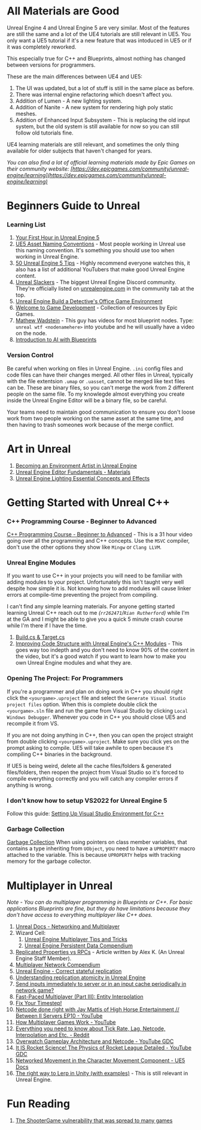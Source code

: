 # All Materials are Good

Unreal Engine 4 and Unreal Engine 5 are very similar. Most of the features are still the same and a lot of the UE4 tutorials are still relevant in UE5. You only want a UE5 tutorial if it's a new feature that was intoduced in UE5 or if it was completely reworked.

This especially true for C++ and Blueprints, almost nothing has changed between versions for programmers.

These are the main differences between UE4 and UE5:
1. The UI was updated, but a lot of stuff is still in the same place as before.
2. There was internal engine refactoring which doesn't affect you.
3. Addition of Lumen - A new lighting system.
4. Addition of Nanite - A new system for rendering high poly static meshes.
5. Addition of Enhanced Input Subsystem - This is replacing the old input system, but the old system is still available for now so you can still follow old tutorials fine.

UE4 learning materials are still relevant, and sometimes the only thing available for older subjects that haven't changed for years.

_You can also find a lot of official learning materials made by Epic Games on their community website: [https://dev.epicgames.com/community/unreal-engine/learning](https://dev.epicgames.com/community/unreal-engine/learning)_



# Beginners Guide to Unreal

### Learning List
1. [Your First Hour in Unreal Engine 5](https://dev.epicgames.com/community/learning/courses/ZpX/your-first-hour-in-unreal-engine-5-0/RPwK/your-first-hour-in-unreal-engine-5-0-overview)
2. [UE5 Asset Naming Conventions](https://docs.unrealengine.com/5.1/en-US/recommended-asset-naming-conventions-in-unreal-engine-projects/) - Most people working in Unreal use this naming convention. It's something you should use too when working in Unreal Engine. 
3. [50 Unreal Engine 5 Tips](https://www.youtube.com/watch?v=iayPiX8tBmQ) - Highly recommend everyone watches this, it also has a list of additional YouTubers that make good Unreal Engine content.
4. [Unreal Slackers](https://unrealslackers.org/) - The biggest Unreal Engine Discord community. They're officially listed on [unrealengine.com](https://unrealengine.com) in the community tab at the top.
5. [Unreal Engine Build a Detective's Office Game Environment](https://dev.epicgames.com/community/learning/courses/WK/unreal-engine-build-a-detective-s-office-game-environment/YOr/unreal-engine-introduction-to-the-detective-s-office-course)
6. [Welcome to Game Development](https://dev.epicgames.com/community/learning/paths/OR/welcome-to-game-development) - Collection of resources by Epic Games.
7. [Mathew Wadstein](https://www.youtube.com/@MathewWadsteinTutorials) - This guy has videos for most blueprint nodes. Type: `unreal wtf <nodenamehere>` into youtube and he will usually have a video on the node.
8. [Introduction to AI with Blueprints](https://dev.epicgames.com/community/learning/courses/67R/unreal-engine-introduction-to-ai-with-blueprints/mX27/introduction-to-ai-with-blueprints)


### Version Control

Be careful when working on files in Unreal Engine. `.ini` config files and code files can have their changes merged. All other files in Unreal, typically with the file extentsion `.umap` or `.uasset`, cannot be merged like text files can be. These are binary files, so you can't merge the work from 2 different people on the same file. To my knowlegde almost everything you create inside the Unreal Engine Editor will be a binary file, so be careful.

Your teams need to maintain good communication to ensure you don't loose work from two people working on the same asset at the same time, and then having to trash someones work because of the merge conflict.



# Art in Unreal

1. [Becoming an Environment Artist in Unreal Engine](https://dev.epicgames.com/community/learning/courses/Gm/becoming-an-environment-artist-in-unreal-engine/VP2/introduction-to-becoming-an-environment-artist-in-unreal-engine)
2. [Unreal Engine Editor Fundamentals - Materials](https://dev.epicgames.com/community/learning/courses/nDz/unreal-engine-unreal-editor-fundamentals-materials/RWR/introduction-to-physically-based-rendering)
3. [Unreal Engine Lighting Essential Concepts and Effects](https://dev.epicgames.com/community/learning/courses/Xwp/unreal-engine-lighting-essential-concepts-and-effects/0ax/lighting-essential-concepts-and-effects-introduction)



# Getting Started with Unreal C++

### C++ Programming Course - Beginner to Advanced

[C++ Programming Course - Beginner to Advanced](https://www.youtube.com/watch?v=8jLOx1hD3_o) - This is a 31 hour video going over all the programming and C++ concepts. Use the `MSVC` compiler, don't use the other options they show like `Mingw` or `Clang LLVM`.


### Unreal Engine Modules

If you want to use C++ in your projects you will need to be familiar with adding modules to your project. Unfortunately this isn't taught very well despite how simple it is. Not knowing how to add modules will cause linker errors at compile-time preventing the project from compiling.

I can't find any simple learning materials. For anyone getting started learning Unreal C++ reach out to me _(`rr262471`/`Rian Rutherford`)_ while I'm at the GA and I might be able to give you a quick 5 minute crash course while I'm there if I have the time.

1. [Build.cs & Target.cs](https://unrealcommunity.wiki/build.cs-hv582z08)
2. [Improving Code Structure with Unreal Engine's C++ Modules](https://dev.epicgames.com/community/learning/tutorials/xJ/improving-code-structure-with-unreal-engine-s-c-modules) - This goes way too indepth and you don't need to know 90% of the content in the video, but it's a good watch if you want to learn how to make you own Unreal Engine modules and what they are.


### Opening The Project: For Programmers

If you're a programmer and plan on doing work in C++ you should right click the `<yourgame>.uproject` file and select the `Generate Visual Studio project files` option. When this is complete double click the `<yourgame>.sln` file and run the game from Visual Studio by clicking `Local Windows Debugger`. Whenever you code in C++ you should close UE5 and recompile it from VS.

If you are not doing anything in C++, then you can open the project straight from double clicking `<yourgame>.uproject`. Make sure you click yes on the prompt asking to compile. UE5 will take awhile to open because it's compiling C++ binaries in the background.

If UE5 is being weird, delete all the cache files/folders & generated files/folders, then reopen the project from Visual Studio so it's forced to compile everything correctly and you will catch any compiler errors if anything is wrong.


### I don't know how to setup VS2022 for Unreal Engine 5

Follow this guide: [Setting Up Visual Studio Environment for C++](https://docs.unrealengine.com/5.1/en-US/setting-up-visual-studio-development-environment-for-cplusplus-projects-in-unreal-engine/)


### Garbage Collection

[Garbage Collection](https://unrealcommunity.wiki/garbage-collection-36d1da) When using pointers on class member variables, that contains a type inheriting from `UObject`, you need to have a `UPROPERTY` macro attached to the variable. This is because `UPROPERTY` helps with tracking memory for the garbage collector. 



# Multiplayer in Unreal

_Note - You can do multiplayer programming in Blueprints or C++. For basic applications Blueprints are fine, but they do have limitations because they don't have access to everything multiplayer like C++ does._

1. [Unreal Docs - Networking and Multiplayer](https://docs.unrealengine.com/5.1/en-US/networking-and-multiplayer-in-unreal-engine/)
2. Wizard Cell:
    1. [Unreal Engine Multiplayer Tips and Tricks](https://wizardcell.com/unreal/multiplayer-tips-and-tricks/)
    2. [Unreal Engine Persistent Data Compendium](https://wizardcell.com/unreal/persistent-data/)
3. [Replicated Properties vs RPCs](https://forums.unrealengine.com/t/replicated-properties-vs-rpcs/264973) - Article written by Alex K. (An Unreal Engine Staff Member).
4. [Multiplayer Network Compendium](https://cedric-neukirchen.net/docs/category/multiplayer-network-compendium/)
5. [Unreal Engine - Correct stateful replication](https://vorixo.github.io/devtricks/stateful-events-multiplayer/)
6. [Understanding replication atomicity in Unreal Engine](https://vorixo.github.io/devtricks/atomicity/)
7. [Send inputs immediately to server or in an input cache periodically in network game?](https://stackoverflow.com/questions/28017244/send-inputs-immediately-to-server-or-in-an-input-cache-periodically-in-network-g)
8. [Fast-Paced Multiplayer (Part III): Entity Interpolation](https://www.gabrielgambetta.com/entity-interpolation.html)
9. [Fix Your Timestep!](https://gafferongames.com/post/fix_your_timestep/)
10. [Netcode done right with Jay Mattis of High Horse Entertainment // Between II Servers EP10 - YouTube](https://www.youtube.com/watch?v=fFP7c59ezjo)
11. [How Multiplayer Games Work - YouTube](https://www.youtube.com/watch?v=KBBJqPL5-eU)
12. [Everything you need to know about Tick Rate, Lag, Netcode, Interpolation and Etc. - Reddit](https://www.reddit.com/r/Blackops4/comments/9qkode/everything_you_need_to_know_about_tick_rate_lag/)
13. [Overwatch Gameplay Architecture and Netcode - YouTube GDC](https://www.youtube.com/watch?v=zrIY0eIyqmI)
14. [It IS Rocket Science! The Physics of Rocket League Detailed - YouTube GDC](https://www.youtube.com/watch?v=ueEmiDM94IE)
15. [Networked Movement in the Character Movement Component - UE5 Docs](https://docs.unrealengine.com/5.1/en-US/understanding-networked-movement-in-the-character-movement-component-for-unreal-engine/)
16. [The right way to Lerp in Unity (with examples)](https://gamedevbeginner.com/the-right-way-to-lerp-in-unity-with-examples/) - This is still relevant in Unreal Engine.



# Fun Reading

1. [The ShooterGame vulnerability that was spread to many games](https://vorixo.github.io/devtricks/shootergame-vulnerability/)